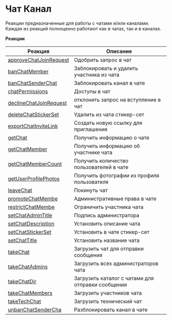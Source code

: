 # Чат Канал

Реакции предназначенные для работы с чатами и/или каналами. Каждая из реакций полноценно работают как в чатах, так и в каналах.


**Реакции**

| Реакция | Описание |
| --- | --- |
|[approveChatJoinRequest](/docs/admin/chat/approvechatjoinrequest) | Одобрить запрос в чат|
|[banChatMember](/docs/admin/chat/banchatmember) | Заблокировать и удалить участника из чата|
|[banChatSenderChat](/docs/admin/chat/banchatsenderchat) | Заблокировать канал в чате|
|[chatPermissions](/docs/admin/chat/chatpermissions) | Доступы в чат|
|[declineChatJoinRequest](/docs/admin/chat/declinechatjoinrequest) | отклонить запрос на вступление в чат|
|[deleteChatStickerSet](/docs/admin/chat/deletechatstickerset) | Удалить из чата стикер-сет|
|[exportChatInviteLink](/docs/admin/invitelink/exportchatinvitelink) | Создать новую ссылку для приглашения|
|[getChat](/docs/admin/chat/getchat) | Получить информацию о чате|
|[getChatMember](/docs/admin/chat/getchatmember) | Получить информацию об участнике чата|
|[getChatMemberCount](/docs/admin/chat/getchatmembercount) | Получить количество пользователей в чате|
|[getUserProfilePhotos](/docs/admin/chat/getuserprofilephotos) | Получить фотографии из профиля пользователя|
|[leaveChat](/docs/admin/chat/leavechat) | Покинуть чат|
|[promoteChatMembe](/docs/admin/chat/promotechatmember) | Административные права в чате|
|[restrictChatMembe](/docs/admin/chat/restrictchatmember) | Ограничить участника чата|
|[setChatAdminTitle](/docs/admin/chat/setchatadmintitle) | Подпись администратора|
|[setChatDescription](/docs/admin/chat/setchatdescription) | Установить описание чата|
|[setChatStickerSet](/docs/admin/chat/setchatstickerset) | Установить в чате стикер-сет|
|[setChatTitle](/docs/admin/chat/setchattitle) | Установить название чата|
|[takeChat](/docs/admin/chat/takechat) | Загрузить чат для отправки сообщения|
|[takeChatAdmins](/docs/admin/chat/takechatadmins) | Загрузить всех администраторов чата|
|[takeChatDir](/docs/admin/chat/takechatdir) | Загрузить каталог с чатами  для отправки сообщения|
|[takeChatMembers](/docs/admin/chat/takechatmembers) | Загрузить участников чата|
|[takeTechChat](/docs/admin/chat/taketechchat) | Загрузить технический чат|
|[unbanChatSenderCha](/docs/admin/chat/unbanchatsenderchat) | Разблокировать канал в чате|
